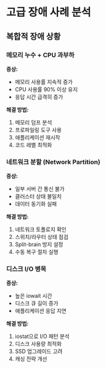 # 고급 장애 사례 분석

## 복합적 장애 상황

### 메모리 누수 + CPU 과부하
**증상:**
- 메모리 사용률 지속적 증가
- CPU 사용률 90% 이상 유지
- 응답 시간 급격히 증가

**해결 방법:**
1. 메모리 덤프 분석
2. 프로파일링 도구 사용
3. 애플리케이션 재시작
4. 코드 레벨 최적화

### 네트워크 분할 (Network Partition)
**증상:**
- 일부 서버 간 통신 불가
- 클러스터 상태 불일치
- 데이터 동기화 실패

**해결 방법:**
1. 네트워크 토폴로지 확인
2. 스위치/라우터 상태 점검
3. Split-brain 방지 설정
4. 수동 복구 절차 실행

### 디스크 I/O 병목
**증상:**
- 높은 iowait 시간
- 디스크 큐 길이 증가
- 애플리케이션 응답 지연

**해결 방법:**
1. iostat으로 I/O 패턴 분석
2. 디스크 사용량 최적화
3. SSD 업그레이드 고려
4. 캐싱 전략 개선

